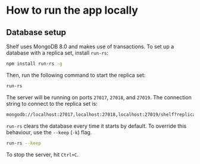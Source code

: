 # How to run the app locally

## Database setup

Shelf uses MongoDB 8.0 and makes use of transactions. To set up a database with a replica set, install `run-rs`:

```bash
npm install run-rs -g
```

Then, run the following command to start the replica set:

```bash
run-rs
```

The server will be running on ports `27017`, `27018`, and `27019`. The connection string to connect to the replica set is:

```bash
mongodb://localhost:27017,localhost:27018,localhost:27019/shelf?replicaSet=rs
```

`run-rs` clears the database every time it starts by default. To override this behaviour, use the `--keep` (`-k`) flag.

```bash
run-rs --keep
```

To stop the server, hit `Ctrl+C`.